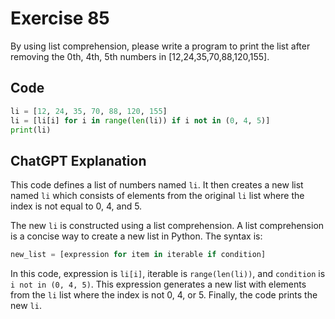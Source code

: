 # Exercise 85
By using list comprehension, please write a program to print the list after removing the 0th, 4th, 5th numbers in [12,24,35,70,88,120,155].

## Code
```python
li = [12, 24, 35, 70, 88, 120, 155]
li = [li[i] for i in range(len(li)) if i not in (0, 4, 5)]
print(li)
```

## ChatGPT Explanation

This code defines a list of numbers named `li`. It then creates a new list named `li` which consists of elements from the original `li` list where the index is not equal to 0, 4, and 5.

The new `li` is constructed using a list comprehension. A list comprehension is a concise way to create a new list in Python.
The syntax is:

```python
new_list = [expression for item in iterable if condition]
```

In this code, expression is `li[i]`, iterable is `range(len(li))`, and `condition` is `i not in (0, 4, 5)`. This expression generates a new list with elements from the `li` list where the index is not 0, 4, or 5. Finally, the code prints the new `li`.
